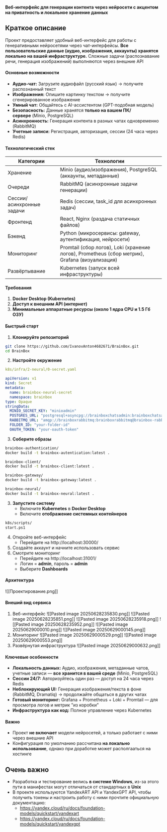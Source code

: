 **Веб-интерфейс для генерации контента через нейросети с акцентом на приватность и локальное хранение данных**

## Краткое описание

Проект предоставляет удобный веб-интерфейс для работы с генеративными нейросетями через чат-интерфейсы. **Все пользовательские данные (аудио, изображения, аккаунты) хранятся локально на вашей инфраструктуре.** Сложные задачи (распознавание речи, генерация изображений) выполняются через внешние API

#### Основные возможности

- **Аудио-чат:** Загрузите аудиофайл (русский язык) → получите распознанный текст
- **Изображения:** Опишите картинку текстом → получите сгенерированное изображение
- **Умный чат:** Общайтесь с AI-ассистентом (GPT-подобная модель)
- **Безопасность:** Данные хранятся **только на вашем ПК/сервере** (Minio, PostgreSQL)
- **Асинхронность:** Генерация контента в разных чатах одновременно (RabbitMQ)
- **Учетные записи:** Регистрация, авторизация, сессии (24 часа через Redis)

#### Технологический стек

| Категории                 | Технологии                                                                                     |
| ------------------------- | ---------------------------------------------------------------------------------------------- |
| Хранение                  | Minio (аудио/изображения), PostgreSQL (аккаунты, метаданные)                                   |
| Очереди                   | RabbitMQ (асинхронные задачи генерации)                                                        |
| Сессии/асинхронные задачи | Redis (сессии, task_id для асинхронных задач)                                                  |
| Фронтенд                  | React, Nginx (раздача статичных файлов)                                                        |
| Бэкенд                    | Python (микросервисы: gateway, аутентификация, нейросети)                                      |
| Мониторинг                | Promtail (сбор логов), Loki (хранение логов), Prometheus (сбор метрик), Grafana (визуализация) |
| Развёртывание             | Kubernetes (запуск всей инфраструктуры)                                                        |

#### Требования

1. **Docker Desktop (Kubernetes)**
2. **Доступ к внешним API (интернет)**
3. **Минимальные аппаратные ресурсы (около 1 ядра CPU и 1.5 Гб ОЗУ)**

#### Быстрый старт

1. **Клонируйте репозиторий**
```bash
git clone https://github.com/IvanovAnton4682671/BrainBox.git
cd BrainBox
```
2. **Настройте окружение**
```yaml
k8s/infra/2-neural/0-secret.yaml

apiVersion: v1
kind: Secret
metadata:
  name: brainbox-neural-secret
  namespace: brainbox
type: Opaque
stringData:
  MINIO_SECRET_KEY: "minioadmin"
  POSTGRES_URL: "postgresql+asyncpg://brainboxchatsadmin:brainboxchatsadmin@brainbox-postgresql-service.brainbox.svc.cluster.local:5432/brainboxchats"
  RABBITMQ_URL: "amqp://brainboxrabbitmq:brainboxrabbitmq@brainbox-rabbitmq-service.brainbox.svc.cluster.local:5672/"
  FOLDER_ID: "your-folder-id"
  OAUTH_TOKEN: "your-oauth-token"
```
3. **Соберите образы**
```bash
brainbox-authentication/
docker build -t brainbox-autentication:latest .

brainbox-client/
docker build -t brainbox-client:latest .

brainbox-gateway/
docker build -t brainbox-gateway:latest .

brainbox-neural/
docker build -t brainbox-neural:latest .
```
3. **Запустите систему**
   - Включите **Kubernetes** в **Docker Desktop**
   - Включите **отображение системных контейнеров**
```bash
k8s/scripts/
start.ps1
```
4. Откройте веб-интерфейс
   - Перейдите на http://localhost:30000/
4. Создайте аккаунт и начните использовать сервис
5. Смотрите мониторинг
   - Перейдите на http://localhost:31001/
   - Логин = **admin**, пароль = **admin**
   - Выберите **Dashboards**

#### Архитектура

![[Проектирование.png]]

#### Внеший вид сервиса

1. Веб-интерфейс
   ![[Pasted image 20250628235830.png]]
   ![[Pasted image 20250628235851.png]]
   ![[Pasted image 20250628235918.png]]
   ![[Pasted image 20250628235952.png]]
   ![[Pasted image 20250629000010.png]]
   ![[Pasted image 20250629000145.png]]
2. Мониторинг
   ![[Pasted image 20250629000529.png]]
   ![[Pasted image 20250629000553.png]]
3. Развёрнутая инфраструктура
   ![[Pasted image 20250629000632.png]]

#### Ключевые особенности

- **Локальность данных:** Аудио, изображения, метаданные чатов, учетные записи — **все хранится в вашей среде** (Minio, PostgreSQL)
- **Сессии 24/7:** Авторизуйтесь один раз — доступ на 24 часа через Redis
- **Неблокирующий UI:** Генерация изображения/текста в фоне (RabbitMQ, Dramatiq) → продолжайте общаться в других чатах
- **Готовый мониторинг:** Grafana + Prometheus + Loki + Promtail — для просмотра логов и метрик "из коробки"
- **Инфраструктура как код:** Полное управление через Kubernetes

#### Важно
- Проект **не включает** модели нейросетей, а только работает с ними через внешние API
- Конфигурация по умолчанию рассчитана **на локально использование**, однако при доработке может располгааться на хостинге

## Очень важно

- Разработка и тестирование велись **в системе Windows**, из-за этого пути в манифестах могут отличаться от стандартных в **Unix**
- В проекте используются YandexART API и YandexGPT API, чтобы получить токены и настроить работу с ними прочтите официальную документацию:
	- https://yandex.cloud/ru/docs/foundation-models/quickstart/yandexart
	- https://yandex.cloud/ru/docs/foundation-models/quickstart/yandexgpt